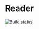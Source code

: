 # Reader

[![Build status](https://build.appcenter.ms/v0.1/apps/dcaaac66-3e0a-43e0-b8bb-d27aba876660/branches/master/badge)](https://appcenter.ms)
